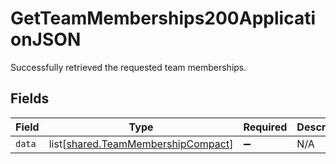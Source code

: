 # GetTeamMemberships200ApplicationJSON

Successfully retrieved the requested team memberships.


## Fields

| Field                                                                              | Type                                                                               | Required                                                                           | Description                                                                        |
| ---------------------------------------------------------------------------------- | ---------------------------------------------------------------------------------- | ---------------------------------------------------------------------------------- | ---------------------------------------------------------------------------------- |
| `data`                                                                             | list[[shared.TeamMembershipCompact](../../models/shared/teammembershipcompact.md)] | :heavy_minus_sign:                                                                 | N/A                                                                                |